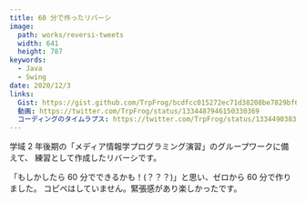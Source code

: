 ```yaml
---
title: 60 分で作ったリバーシ
image: 
  path: works/reversi-tweets
  width: 641
  height: 787
keywords:
  - Java
  - Swing
date: 2020/12/3
links:
  Gist: https://gist.github.com/TrpFrog/bcdfcc015272ec71d38208be7829bf64
  動画: https://twitter.com/TrpFrog/status/1334487946150330369
  コーディングのタイムラプス: https://twitter.com/TrpFrog/status/1334490383238090760
---
```


学域 2 年後期の「メディア情報学プログラミング演習」のグループワークに備えて、
練習として作成したリバーシです。

「もしかしたら 60 分でできるかも！(？？？)」と思い、ゼロから 60 分で作りました。
コピペはしていません。緊張感があり楽しかったです。
